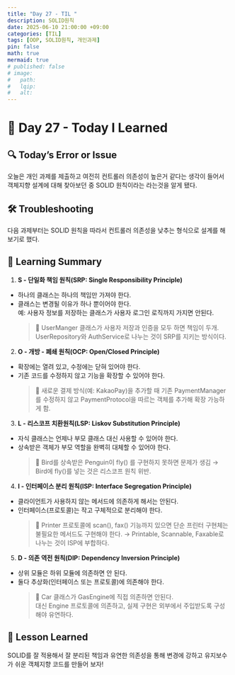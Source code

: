 ```yaml
---
title: "Day 27 - TIL "
description: SOLID원칙
date: 2025-06-10 21:00:00 +09:00
categories: [TIL]
tags: [OOP, SOLID원칙, 개인과제]
pin: false
math: true
mermaid: true
# published: false
# image:
#   path:
#   lqip: 
#   alt: 
---
```

 
# 📘 Day 27 - Today I Learned

## 🔍 Today’s Error or Issue
오늘은 개인 과제를 제출하고 여전히 컨트롤러 의존성이 높은거 같다는 생각이 들어서 객체지향 설계에 대해 찾아보던 중 SOLID 원칙이라는 라는것을 알게 됐다.

## 🛠️ Troubleshooting
다음 과제부터는 SOLID 원칙을 따라서 컨트롤러 의존성을 낮추는 형식으로 설계를 해보기로 했다.

## 📝 Learning Summary  
1. **S - 단일화 책임 원칙(SRP: Single Responsibility Principle)**
- 하나의 클래스는 하나의 책임만 가져야 한다.
- 클래스는 변경될 이유가 하나 뿐이어야 한다.  
예: 사용자 정보를 저장하는 클래스가 사용자 로그인 로직까지 가지면 안된다.
  > 📌 UserManger 클래스가 사용자 저장과 인증을 모두 하면 책임이 두개.
  UserRepository와 AuthService로 나누는 것이 SRP를 지키는 방식이다.

2. **O - 개방 - 폐쇄 원칙(OCP: Open/Closed Principle)**
- 확장에는 열려 있고, 수정에는 닫혀 있어야 한다.
- 기존 코드를 수정하지 않고 기능을 확장할 수 있어야 한다.
  > 📌 새로운 결제 방식(예: KakaoPay)을 추가할 때 기존 PaymentManager를 수정하지 않고 PaymentProtocol을 따르는 객체를 추가해 확장 가능하게 함.

3. **L - 리스코프 치환원칙(LSP: Liskov Substitution Principle)**
- 자식 클래스는 언제나 부모 클래스 대신 사용할 수 있어야 한다.
- 상속받은 객체가 부모 역할을 완벽히 대체할 수 있어야 한다.
  > 📌 Bird를 상속받은 Penguin이 fly() 를 구현하지 못하면 문제가 생김
  → Bird에 fly()를 넣는 것은 리스코프 원칙 위반.

4. **I - 인터페이스 분리 원칙(ISP: Interface Segregation Principle)**
- 클라이언트가 사용하지 않는 메서드에 의존하게 해서는 안된다.
- 인터페이스(프로토콜)는 작고 구체적으로 분리해야 한다.
  > 📌 Printer 프로토콜에 scan(), fax() 기능까지 있으면 단순 프린터 구현체는 불필요한 메서드도 구현해야 한다. →
  Printable, Scannable, Faxable로 나누는 것이 ISP에 부합하다.

5. **D - 의존 역전 원칙(DIP: Dependency Inversion Principle)**
- 상위 모듈은 하위 모듈에 의존하면 안 된다.
- 둘다 추상화(인터페이스 또는 프로토콜)에 의존해야 한다.
  > 📌 Car 클래스가 GasEngine에 직접 의존하면 안된다.  
  대신 Engine 프로토콜에 의존하고, 실제 구현은 외부에서 주입받도록 구성해야 유연하다. 
  
## 📘 Lesson Learned
SOLID를 잘 적용해서 잘 분리된 책임과 유연한 의존성을 통해 변경에 강하고 유지보수가 쉬운 객체지향 코드를 만들어 보자!